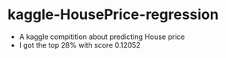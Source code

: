 # kaggle-HousePrice-regression


* A kaggle compitition about predicting House price
* I got the top 28% with score 0.12052

